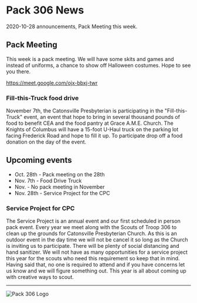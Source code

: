 # Pack 306 News
2020-10-28 announcements, Pack Meeting this week.

## Pack Meeting

This week is a pack meeting. We will have some skits and games and instead of uniforms, a chance to show off Halloween costumes. Hope to see you there.

https://meet.google.com/ojx-bbxj-twr

### Fill-this-Truck food drive

November 7th, the Catonsville Presbyterian is participating in the "Fill-this-Truck" event, an event that hope to bring in several thousand pounds of food to benefit CEA and the food pantry at Grace A.M.E. Church. The Knights of Columbus will have a 15-foot U-Haul truck on the parking lot facing Frederick Road and hope to fill it up. To participate drop off a food donation on the day of the event.

## Upcoming events

* Oct. 28th - Pack meeting on the 28th
* Nov. 7th - Food Drive Truck
* Nov. -  No pack meeting in November
* Nov. 28th - Service Project for the CPC

### Service Project for CPC

The Service Project is an annual event and our first scheduled in person pack event. Every year we meet along with the Scouts of Troop 306 to clean up the grounds for Catonsville Presbyterian Church. As this is an outdoor event in the day time we will not be cancel it so long as the Church is inviting us to participate. There will be plenty of social distancing and hand sanitizer. We will not have as many opportunities for a service project this year for the scouts who need this requirement so keep that in mind. Having said that, no one is required to attend and if you have concerns let us know and we will figure something out. This year is all about coming up with creative ways to scout.

----

![Pack 306 Logo](https://cub306.org/images/PackLogo_Small.png?when=2020-10-21&where=web)
